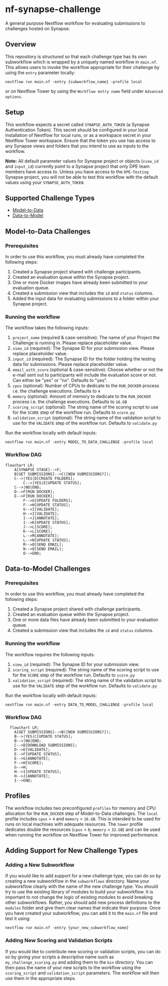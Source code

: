 # nf-synapse-challenge

A general purpose Nextflow workflow for evaluating submissions to challenges hosted on Synapse.

## Overview

This repository is structured so that each challenge type has its own subworkflow which is wrapped by a uniquely named workflow in `main.nf`. This allows users to invoke the workflow appropriate for their challenge by using the `entry` parameter locally:
```
nextflow run main.nf -entry {subworkflow_name} -profile local
```
or on Nextflow Tower by using the `Workflow entry name` field under `Advanced options`.

## Setup

This workflow expects a secret called `SYNAPSE_AUTH_TOKEN` (a Synapse Authentication Token). This secret should be configured in your local installation of Nextflow for local runs, or as a workspace secret in your Nextflow Tower workspace. Ensure that the token you use has access to any Synapse views and folders that you intend to use as inputs to the workflow.

**Note:** All default parameter values for Synapse project or objects (`view_id` and `input_id`) currently point to a Synapse project that only DPE team members have access to. Unless you have access to the `DPE-Testing` Synapse project, you will not be able to test this workflow with the default values using your `SYNAPSE_AUTH_TOKEN`.

## Supported Challenge Types

- [Model-to-Data](#model-to-data-challenges)
- [Data-to-Model](#data-to-model-challenges)

## Model-to-Data Challenges

### Prerequisites

In order to use this workflow, you must already have completed the following steps:

1. Created a Synapse project shared with challenge participants.
2. Created an evaluation queue within the Synapse project.
3. One or more Docker images have already been submitted to your evaluation queue.
4. Created a submission view that includes the `id` and `status` columns.
5. Added the input data for evaluating submissions to a folder within your Synapse project.

### Running the workflow

The workflow takes the following inputs:

1. `project_name` (required & case-sensitive): The name of your Project the Challenge is running in. Please replace placeholder value.
2. `view_id` (required): The Synapse ID for your submission view. Please replace placeholder value.
3. `input_id` (required): The Synapse ID for the folder holding the testing data for submissions. Please replace placeholder value.
4. `email_with_score` (optional & case-sensitive): Choose whether or not the e-mail sent out to participants will include the evaluation score or not. Can either be "yes" or "no". Defaults to "yes".
5. `cpus` (optional): Number of CPUs to dedicate to the `RUN_DOCKER` process i.e. the challenge executions. Defaults to `4`
6. `memory` (optional): Amount of memory to dedicate to the `RUN_DOCKER` process i.e. the challenge executions. Defaults to `16.GB`
7. `scoring_script` (optional): The string name of the scoring script to use for the `SCORE` step of the workflow run. Defaults to `score.py`
8. `validation_script` (optional): The string name of the validation script to use for the `VALIDATE` step of the workflow run. Defaults to `validate.py`

Run the workflow locally with default inputs:
```
nextflow run main.nf -entry MODEL_TO_DATA_CHALLENGE -profile local
```

### Workflow DAG

```mermaid
flowchart LR;
    A[SYNAPSE STAGE]-->F;
    B[GET SUBMISSIONS]-->C([NEW SUBMISSIONS?]);
    C-->|YES|D[CREATE FOLDERS];
		C-->|YES|E[UPDATE STATUS];
    C-->|NO|END;
    D-->F[RUN DOCKER];
    E-->F[RUN DOCKER];
		F-->G[UPDATE FOLDERS];
		F-->H[UPDATE STATUS];
		G-->I[VALIDATE];
		H-->I[VALIDATE];
		I-->J[ANNOTATE];
		I-->K[UPDATE STATUS];
		J-->L[SCORE];
		K-->L[SCORE];
		L-->M[ANNOTATE];
		L-->N[UPDATE STATUS];
		M-->O[SEND EMAIL];
		N-->O[SEND EMAIL];
		O-->END;
```


## Data-to-Model Challenges

### Prerequisites

In order to use this workflow, you must already have completed the following steps:

1. Created a Synapse project shared with challenge participants.
2. Created an evaluation queue within the Synapse project.
3. One or more data files have already been submitted to your evaluation queue.
4. Created a submission view that includes the `id` and `status` columns.

### Running the workflow

The workflow requires the following inputs:

1. `view_id` (required): The Synapse ID for your submission view.
2. `scoring_script` (required): The string name of the scoring script to use for the `SCORE` step of the workflow run. Defaults to `score.py`
3. `validation_script` (required): The string name of the validation script to use for the `VALIDATE` step of the workflow run. Defaults to `validate.py`

Run the workflow locally with default inputs:
```
nextflow run main.nf -entry DATA_TO_MODEL_CHALLENGE -profile local
```

### Workflow DAG

```mermaid
  flowchart LR;
    A[GET SUBMISSIONS]-->B([NEW SUBMISSIONS?]);
    B-->|YES|C[UPDATE STATUS];
    B-->|NO|END;
    C-->D[DOWNLOAD SUBMISSIONS];
    D-->E[VALIDATE];
    E-->F[UPDATE STATUS];
    E-->G[ANNOTATE];
    F-->H[SCORE];
    G-->H;
    H-->I[UPDATE STATUS];
    H-->J[ANNOTATE];
    I-->END;
```

## Profiles

The workflow includes two preconfigured `profiles` for memory and CPU allocation for the `RUN_DOCKER` step of Model-to-Data challenges. The `local` profile includes `cpus` = `4` and `memory` = `16.GB`. This is intended to be used for runs on local machines with adequate resources. The `tower` profile dedicates double the resources (`cpus` = `8`; `memory` = `32.GB`) and can be used when running the workflow on Nextflow Tower for improved performance.

## Adding Support for New Challenge Types

### Adding a New Subworkflow

If you would like to add support for a new challenge type, you can do so by creating a new subworkflow in the `subworkflows` directory. Name your subworkflow clearly with the name of the new challenge type. You should try to use the existing library of modules to build your subworkflow. It is important to not change the logic of existing modules to avoid breaking other subworkflows. Rather, you should add new process definitions to the `modules` folder and give them clear names that indicate their purpose. Once you have created your subworkflow, you can add it to the `main.nf` file and test it using:
```
nextflow run main.nf -entry {your_new_subworkflow_name}
```

### Adding New Scoring and Validation Scripts

If you would like to contribute new scoring or validation scripts, you can do so by giving your scripts a descriptive name such as `my_challenge_scoring.py` and adding them to the `bin` directory. You can then pass the name of your new scripts to the workflow using the `scoring_script` and `validation_script` parameters. The workflow will then use them in the appropriate steps.
